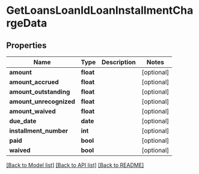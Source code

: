 # GetLoansLoanIdLoanInstallmentChargeData

## Properties
Name | Type | Description | Notes
------------ | ------------- | ------------- | -------------
**amount** | **float** |  | [optional] 
**amount_accrued** | **float** |  | [optional] 
**amount_outstanding** | **float** |  | [optional] 
**amount_unrecognized** | **float** |  | [optional] 
**amount_waived** | **float** |  | [optional] 
**due_date** | **date** |  | [optional] 
**installment_number** | **int** |  | [optional] 
**paid** | **bool** |  | [optional] 
**waived** | **bool** |  | [optional] 

[[Back to Model list]](../README.md#documentation-for-models) [[Back to API list]](../README.md#documentation-for-api-endpoints) [[Back to README]](../README.md)

